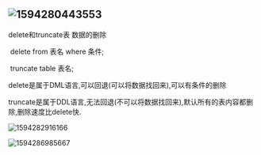 ## ![1594280443553](C:\Users\ADMINI~1\AppData\Local\Temp\1594280443553.png)

delete和truncate表 数据的删除

​	delete from 表名 where 条件;

​	truncate table  表名; 

delete是属于DML语言,可以回退(可以将数据找回来),可以有条件的删除

truncate是属于DDL语言,无法回退(不可以将数据找回来),默认所有的表内容都删除,删除速度比delete快.

![1594282916166](C:\Users\ADMINI~1\AppData\Local\Temp\1594282916166.png)

![1594286985667](C:\Users\ADMINI~1\AppData\Local\Temp\1594286985667.png)